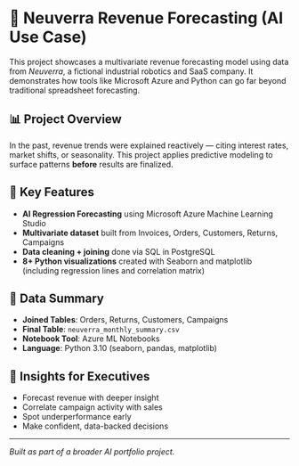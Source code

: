 # 🧠 Neuverra Revenue Forecasting (AI Use Case)

This project showcases a multivariate revenue forecasting model using data from *Neuverra*, a fictional industrial robotics and SaaS company. It demonstrates how tools like Microsoft Azure and Python can go far beyond traditional spreadsheet forecasting.

## 📊 Project Overview

In the past, revenue trends were explained reactively — citing interest rates, market shifts, or seasonality. This project applies predictive modeling to surface patterns **before** results are finalized.

## 🔑 Key Features

- **AI Regression Forecasting** using Microsoft Azure Machine Learning Studio  
- **Multivariate dataset** built from Invoices, Orders, Customers, Returns, Campaigns  
- **Data cleaning + joining** done via SQL in PostgreSQL  
- **8+ Python visualizations** created with Seaborn and matplotlib (including regression lines and correlation matrix)

## 🧹 Data Summary

- **Joined Tables**: Orders, Returns, Customers, Campaigns  
- **Final Table**: `neuverra_monthly_summary.csv`  
- **Notebook Tool**: Azure ML Notebooks  
- **Language**: Python 3.10 (seaborn, pandas, matplotlib)

## 🧠 Insights for Executives

- Forecast revenue with deeper insight  
- Correlate campaign activity with sales  
- Spot underperformance early  
- Make confident, data-backed decisions

---

*Built as part of a broader AI portfolio project.*
